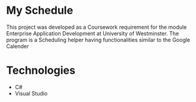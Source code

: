# My Schedule
This project was developed as a Coursework requirement for the module Enterprise Application Development at University of Westminster. The program is a Scheduling helper having functionalities similar to the Google Calender
# Technologies
* C#
* Visual Studio
